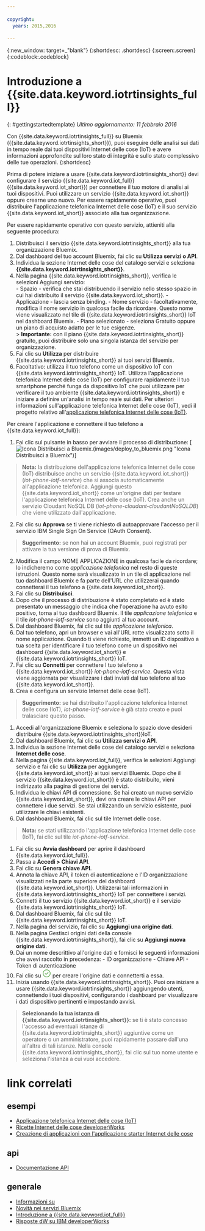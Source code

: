 ```yaml
---

copyright:
  years: 2015,2016

---
```


{:new_window: target=_"blank"}
{:shortdesc: .shortdesc}
{:screen:.screen}
{:codeblock:.codeblock}

# Introduzione a {{site.data.keyword.iotrtinsights_full}}
{: #gettingstartedtemplate}
*Ultimo aggiornamento: 11 febbraio 2016*

Con {{site.data.keyword.iotrtinsights_full}} su Bluemix ({{site.data.keyword.iotrtinsights_short}}), puoi eseguire delle analisi sui dati in tempo reale dai tuoi dispositivi Internet delle cose (IoT) e avere informazioni approfondite sul loro stato di integrità e sullo stato complessivo delle tue operazioni.
{:shortdesc}

Prima di potere iniziare a usare {{site.data.keyword.iotrtinsights_short}} devi configurare il servizio {{site.data.keyword.iot_full}} ({{site.data.keyword.iot_short}}) per connettere il tuo motore di analisi ai tuoi dispositivi. Puoi utilizzare un servizio {{site.data.keyword.iot_short}} oppure crearne uno nuovo. Per essere rapidamente operativo, puoi distribuire l'applicazione telefonica Internet delle cose (IoT) e il suo servizio {{site.data.keyword.iot_short}} associato alla tua organizzazione.

Per essere rapidamente operativo con questo servizio, attieniti alla seguente procedura:
1. Distribuisci il servizio {{site.data.keyword.iotrtinsights_short}} alla tua organizzazione Bluemix.
  1. Dal dashboard del tuo account Bluemix, fai clic su **Utilizza servizi o API**.
  2. Individua la sezione Internet delle cose del catalogo servizi e seleziona **{{site.data.keyword.iotrtinsights_short}}**.
  3. Nella pagina {{site.data.keyword.iotrtinsights_short}}, verifica le selezioni Aggiungi servizio:  
    - Spazio - verifica che stai distribuendo il servizio nello stesso spazio in cui hai distribuito il servizio {{site.data.keyword.iot_short}}.
    - Applicazione - lascia senza binding.
    - Nome servizio - facoltativamente, modifica il nome servizio in qualcosa facile da ricordare. Questo nome viene visualizzato nel tile di {{site.data.keyword.iotrtinsights_short}} IoT nel dashboard Bluemix.
    - Piano selezionato - seleziona Gratuito oppure un piano di acquisto adatto per le tue esigenze.  
    > **Importante:** con il piano {{site.data.keyword.iotrtinsights_short}} gratuito, puoi distribuire solo una singola istanza del servizio per organizzazione.
  4. Fai clic su **Utilizza** per distribuire {{site.data.keyword.iotrtinsights_short}} ai tuoi servizi Bluemix.
2. Facoltativo: utilizza il tuo telefono come un dispositivo IoT con {{site.data.keyword.iotrtinsights_short}} IoT.
Utilizza l'applicazione telefonica Internet delle cose (IoT) per configurare rapidamente il tuo smartphone perché funga da dispositivo IoT che puoi utilizzare per verificare il
tuo ambiente {{site.data.keyword.iotrtinsights_short}} e iniziare a definire un'analisi in tempo reale sui dati. Per ulteriori informazioni sull'applicazione telefonica Internet delle cose (IoT), vedi il progetto relativo all'[applicazione telefonica Internet delle cose (IoT)](https://github.com/ibm-messaging/IoT-html5-phone).

  Per creare l'applicazione e connettere il tuo telefono a {{site.data.keyword.iot_full}}:
  1. Fai clic sul pulsante in basso per avviare il processo di distribuzione:
  [![Icona Distribuisci a Bluemix.](https://bluemix.net/deploy?repository=https://github.com/ibm-messaging/iot-html5-phone "Distribuire il telefono IoT a Bluemix")(images/deploy_to_bluemix.png "Icona Distribuisci a Bluemix")]  
  > **Nota:** la distribuzione dell'applicazione telefonica Internet delle cose (IoT) distribuisce anche un servizio {{site.data.keyword.iot_short}} (*iot-phone-iotf-service*) che si associa automaticamente all'applicazione telefonica. Aggiungi questo {{site.data.keyword.iot_short}} come un'origine dati per testare l'applicazione telefonica Internet delle cose (IoT). Crea anche un servizio Cloudant NoSQL DB (*iot-phone-cloudant-cloudantNoSQLDB*) che viene utilizzato dall'applicazione.

  2. Fai clic su **Approva** se ti viene richiesto di autoapprovare l'accesso per il servizio IBM Single Sign On Service (OAuth Consent).  
  >**Suggerimento:** se non hai un account Bluemix, puoi registrati per attivare la tua versione di prova di Bluemix.
  2. Modifica il campo NOME APPLICAZIONE in qualcosa facile da ricordare; lo indicheremo come *applicazione telefonica* nel resto di queste istruzioni. Questo nome sarà visualizzato in un tile di applicazione nel tuo dashboard Bluemix e fa parte dell'URL che utilizzerai quando connetterai il tuo telefono a {{site.data.keyword.iot_short}}.
  2. Fai clic su **Distribuisci**.
  2. Dopo che il processo di distribuzione è stato completato ed è stato presentato un messaggio che indica che l'operazione ha avuto esito positivo, torna al tuo dashboard Bluemix.
  Il tile *applicazione telefonica* e il tile *iot-phone-iotf-service* sono aggiunti al tuo account.
  1. Dal dashboard Bluemix, fai clic sul tile *applicazione telefonica*.
  2. Dal tuo telefono, apri un browser e vai all'URL rotte visualizzato sotto il nome applicazione. Quando ti viene richiesto, immetti un ID dispositivo a tua scelta per identificare il tuo telefono come un dispositivo nei dashboard {{site.data.keyword.iot_short}} e {{site.data.keyword.iotrtinsights_short}} IoT.
  3. Fai clic su **Connetti** per connettere l tuo telefono a {{site.data.keyword.iot_short}} *iot-phone-iotf-service*.
  Questa vista viene aggiornata per visualizzare i dati inviati dal tuo telefono al tuo {{site.data.keyword.iot_short}}.
2. Crea e configura un servizio Internet delle cose (IoT).   
> **Suggerimento:** se hai distribuito l'applicazione telefonica Internet delle cose (IoT), *iot-phone-iotf-service* è già stato creato e puoi tralasciare questo passo.  

  1. Accedi all'organizzazione Bluemix e seleziona lo spazio dove desideri distribuire {{site.data.keyword.iotrtinsights_short}}IoT.
  2. Dal dashboard Bluemix, fai clic su **Utilizza servizi o API**.
  3. Individua la sezione Internet delle cose del catalogo servizi e seleziona **Internet delle cose**.
  4. Nella pagina {{site.data.keyword.iot_full}}, verifica le selezioni Aggiungi servizio e fai clic su **Utilizza** per aggiungere {{site.data.keyword.iot_short}} ai tuoi servizi Bluemix.
  Dopo che il servizio {{site.data.keyword.iot_short}} è stato distribuito, vieni indirizzato alla pagina di gestione dei servizi.
3. Individua le chiavi API di connessione.
Se hai creato un nuovo servizio {{site.data.keyword.iot_short}}, devi ora creare le chiavi API per connettere i due servizi. Se stai utilizzando un servizio esistente, puoi utilizzare le chiavi esistenti.  
  1. Dal dashboard Bluemix, fai clic sul tile Internet delle cose.  
  >**Nota:** se stati utilizzando l'applicazione telefonica Internet delle cose (IoT), fai clic sul tile *iot-phone-iotf-service*.  

  1. Fai clic su **Avvia dashboard** per aprire il dashboard {{site.data.keyword.iot_full}}.
  2. Passa a **Accedi > Chiavi API**.
  3. Fai clic su **Genera chiave API**.
  3. Annota la chiave API, il token di autenticazione e l'ID organizzazione visualizzati nella parte superiore del dashboard {{site.data.keyword.iot_short}}. Utilizzerai tali informazioni in {{site.data.keyword.iotrtinsights_short}} IoT per connettere i servizi.
4. Connetti il tuo servizio {{site.data.keyword.iot_short}} e il servizio {{site.data.keyword.iotrtinsights_short}} IoT.
  1. Dal dashboard Bluemix, fai clic sul tile {{site.data.keyword.iotrtinsights_short}} IoT.  
  2. Nella pagina del servizio, fai clic su **Aggiungi una origine dati**.
  2. Nella pagina Gestisci origini dati della console {{site.data.keyword.iotrtinsights_short}}, fai clic su **Aggiungi nuova origine dati**.
  3. Dai un nome descrittivo all'origine dati e fornisci le seguenti informazioni che avevi raccolto in precedenza:
    - ID organizzazione
    - Chiave API
    - Token di autenticazione
  4. Fai clic su ![icona Crea.](images/create.png "Icona Crea") per creare l'origine dati e connetterti a essa.
4. Inizia usando {{site.data.keyword.iotrtinsights_short}}.
Puoi ora iniziare a usare {{site.data.keyword.iotrtinsights_short}} aggiungendo utenti, connettendo i tuoi dispositivi, configurando i dashboard per visualizzare i dati dispositivo pertinenti e impostando avvisi.
>**Selezionando la tua istanza di {{site.data.keyword.iotrtinsights_short}}:** se ti è stato concesso l'accesso ad eventuali istanze di {{site.data.keyword.iotrtinsights_short}} aggiuntive come un operatore o un amministratore, puoi rapidamente passare dall'una all'altra di tali istanze. Nella console {{site.data.keyword.iotrtinsights_short}}, fai clic sul tuo nome utente e seleziona l'istanza a cui vuoi accedere.   

# link correlati
## esempi
* [Applicazione telefonica Internet delle cose (IoT)](https://github.com/ibm-messaging/IoT-html5-phone)
* [Ricette Internet delle cose developerWorks](https://developer.ibm.com/recipes/)
* [Creazione di applicazioni con l'applicazione starter Internet delle cose](https://www.ng.bluemix.net/docs/starters/IoT/iot500.html#iot500)

## api
* [Documentazione API](https://iotrti-prod.mam.ibmserviceengage.com/apidoc/)

## generale
* [Informazioni su](iotrtinsights_overview.html)   
* [Novità nei servizi Bluemix](http://www.ng.bluemix.net/docs/whatsnew/index.html#services_category)
* [Introduzione a {{site.data.keyword.iot_full}}](https://www.ng.bluemix.net/docs/services/IoT/index.html)
* [Risposte dW su IBM developerWorks](https://developer.ibm.com/answers/topics/iot-real-time/)
